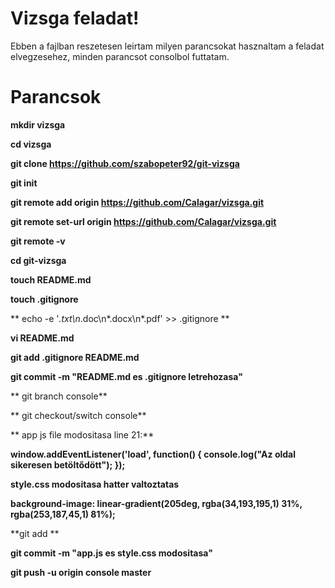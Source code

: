 # Vizsga feladat!

Ebben a fajlban reszetesen leirtam milyen parancsokat hasznaltam a feladat elvegzesehez, minden parancsot consolbol futtatam.

# Parancsok

**mkdir vizsga**

**cd vizsga**

**git clone https://github.com/szabopeter92/git-vizsga**

**git init**

**git remote add origin https://github.com/Calagar/vizsga.git**

**git remote set-url origin https://github.com/Calagar/vizsga.git**

**git remote -v**

**cd git-vizsga**

**touch README.md**

**touch .gitignore**

** echo -e '*.txt\n*.doc\n*.docx\n*.pdf' >> .gitignore **

**vi README.md**

**git add .gitignore README.md**

**git commit -m "README.md es .gitignore letrehozasa"**

** git branch console**

** git checkout/switch console**

** app js file modositasa line 21:**

**window.addEventListener('load', function() {
console.log("Az oldal sikeresen betöltődött");
});**

**style.css modositasa hatter valtoztatas**

**background-image: linear-gradient(205deg, rgba(34,193,195,1) 31%, rgba(253,187,45,1) 81%);**

**git add **

**git commit -m "app.js es style.css modositasa"**

**git push -u origin console master**
